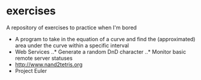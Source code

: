 exercises
=========

A repository of exercises to practice when I'm bored

* A program to take in the equation of a curve and find the (approximated) area under the curve within a specific interval
* Web Services
..* Generate a random DnD character
..* Monitor basic remote server statuses
* http://www.nand2tetris.org
* Project Euler
